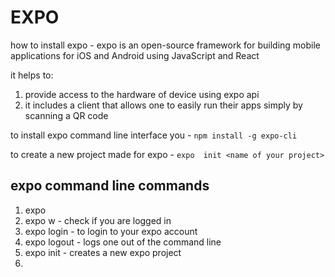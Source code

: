 # EXPO

how to install expo - expo  is an open-source framework for building mobile applications for iOS and Android using JavaScript and React

it helps to:

1. provide access to the hardware of device using expo api
2. it includes a client that allows one to easily run their apps simply by scanning a QR code

to install expo command line interface you - `npm install -g expo-cli`

to create a new project made for expo  -  `expo  init <name of your project>`

## expo command line commands

1. expo
2. expo w - check if you are logged in
3. expo login -  to login to your expo account
4. expo logout - logs one out of the command line
5. expo init  - creates a new expo project
6. 